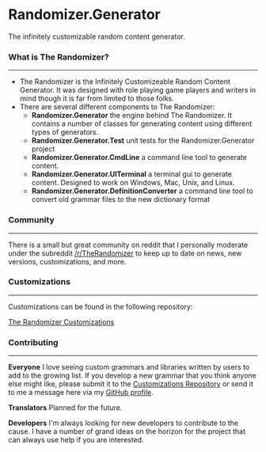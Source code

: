 # Randomizer.Generator
The infinitely customizable random content generator.

### What is The Randomizer? ###
---
* The Randomizer is the Infinitely Customizeable Random Content Generator.  It was designed with role playing game players and writers in mind though it is far from limited to those folks.
* There are several different components to The Randomizer:
  * **Randomizer.Generator** the engine behind The Randomizer.  It contains a number of classes for generating content using different types of generators.
  * **Randomizer.Generator.Test** unit tests for the Randomizer.Generator project
  * **Randomizer.Generator.CmdLine** a command line tool to generate content.
  * **Randomizer.Generator.UITerminal** a terminal gui to generate content.  Designed to work on Windows, Mac, Unix, and Linux.
  * **Randomizer.Generator.DefinitionConverter** a command line tool to convert old grammar files to the new dictionary format

### Community ###
---
There is a small but great community on reddit that I personally moderate under the subreddit [/r/TheRandomizer](http://www.reddit.com/r/therandomizer) to keep up to date on news, new versions, customizations, and more.

### Customizations ###
---
Customizations can be found in the following repository:

[The Randomizer Customizations](https://github.com/melance/TheRandomizerWPFCustomizations)

### Contributing ###
---
**Everyone**
I love seeing custom grammars and libraries written by users to add to the growing list.  If you develop a new grammar that you think anyone else might like, please submit it to the [Customizations Repository](https://github.com/melance/TheRandomizerWPFCustomizations) or send it to me a message here via my [GitHub profile](https://github.com/melance).

**Translators**
Planned for the future.

**Developers**
I'm always looking for new developers to contribute to the cause.  I have a number of grand ideas on the horizon for the project that can always use help if you are interested.
